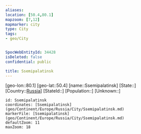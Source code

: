 ```yaml
---
aliases: 
location: [50.4,80.1]
mapzoom: [7,12] 
mapmarker: city 
type: City
tags:
- geo/City


SpocWebEntityId: 34428
isDeleted: false
confidential: public

title: Ssemipalatinsk
---
```

[geo-lon::80.1]
[geo-lat::50.4]
[name::Ssemipalatinsk]
[State::]
[Country::[Russia](geo/Continent/Europe/Russia.md)]
[StateId::]
[Population::]
[Unknown::]


```leaflet
id: Ssemipalatinsk
coordinates: [Ssemipalatinsk](geo/Continent/Europe/Russia/City/Ssemipalatinsk.md)
markerFile: [Ssemipalatinsk](geo/Continent/Europe/Russia/City/Ssemipalatinsk.md)
defaultZoom: 11 
maxZoom: 18
```


